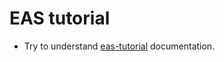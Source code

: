 # EAS tutorial

- Try to understand [eas-tutorial](https://docs.expo.dev/tutorial/eas/introduction/) documentation.
